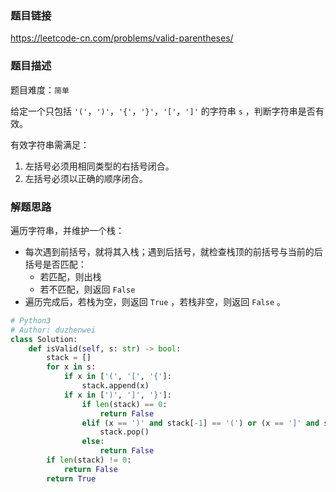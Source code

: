 ### 题目链接
https://leetcode-cn.com/problems/valid-parentheses/

### 题目描述
题目难度：```简单```

给定一个只包括 ```'('```，```')'```，```'{'```，```'}'```，```'['```，```']'``` 的字符串 ```s``` ，判断字符串是否有效。

有效字符串需满足：

1. 左括号必须用相同类型的右括号闭合。
2. 左括号必须以正确的顺序闭合。

### 解题思路

遍历字符串，并维护一个栈：

- 每次遇到前括号，就将其入栈；遇到后括号，就检查栈顶的前括号与当前的后括号是否匹配：
  - 若匹配，则出栈
  - 若不匹配，则返回 ```False``` 
- 遍历完成后，若栈为空，则返回 ```True``` ，若栈非空，则返回 ```False``` 。

```python
# Python3
# Author: duzhenwei
class Solution:
    def isValid(self, s: str) -> bool:
        stack = []
        for x in s:
            if x in ['(', '[', '{']:
                stack.append(x)
            if x in [')', ']', '}']:
                if len(stack) == 0:
                    return False
                elif (x == ')' and stack[-1] == '(') or (x == ']' and stack[-1] == '[') or  (x == '}' and stack[-1] == '{'):
                    stack.pop()
                else:
                    return False
        if len(stack) != 0:
            return False
        return True
```